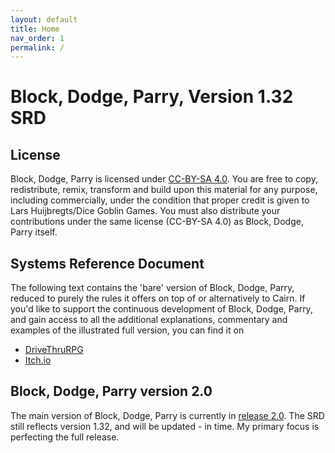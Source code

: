 ```yaml
---
layout: default
title: Home
nav_order: 1
permalink: /
---
```


# Block, Dodge, Parry, Version 1.32 SRD

## License
Block, Dodge, Parry is licensed under [CC-BY-SA 4.0](https://creativecommons.org/licenses/by-sa/4.0/).
You are free to copy, redistribute, remix, transform and build upon this material for any purpose, including commercially, under the condition that proper credit is given to Lars Huijbregts/Dice Goblin Games. You must also distribute your contributions under the same license (CC-BY-SA 4.0) as Block, Dodge, Parry itself.
## Systems Reference Document
The following text contains the 'bare' version of Block, Dodge, Parry, reduced to purely the rules it offers on top of or alternatively to Cairn. 
If you'd like to support the continuous development of Block, Dodge, Parry, and gain access to all the additional explanations, commentary and examples of the illustrated full version, you can find it on
- [DriveThruRPG](https://www.drivethrurpg.com/product/425888/Block-Dodge-Parry--A-Levelless-Classless-Expansion-of-Cairn)
- [Itch.io](https://dicegoblingames.itch.io/block-dodge-parry)
## Block, Dodge, Parry version 2.0
The main version of Block, Dodge, Parry is currently in [release 2.0](https://dicegoblin.blog/out-now-block-dodge-parry-v2-0/). The SRD still reflects version 1.32, and will be updated - in time. My primary focus is perfecting the full release.

